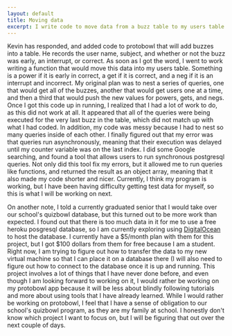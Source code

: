 ```yaml
---
layout: default
title: Moving data
excerpt: I write code to move data from a buzz table to my users table.
---
```

Kevin has responded, and added code to protobowl that will add buzzes into a table. He records the user name, subject, and whether or not the buzz was early, an interrupt, or correct. As soon as I got the word, I went to work writing a function that would move this data into my users table. Something is a power if it is early in correct, a get if it is correct, and a neg if it is an interrupt and incorrect. My original plan was to nest a series of queries, one that would get all of the buzzes, another that would get users one at a time, and then a third that would push the new values for powers, gets, and negs. Once I got this code up in running, I realized that I had a lot of work to do, as this did not work at all. It appeared that all of the queries were being executed for the very last buzz in the table, which did not match up with what I had coded. In addition, my code was messy because I had to nest so many queries inside of each other. I finally figured out that my error was that queries run asynchronously, meaning that their execution was delayed until my counter variable was on the last index. I did some Google searching, and found a tool that allows users to run synchronous postgresql queries. Not only did this tool fix my errors, but it allowed me to run queries like functions, and returned the result as an object array, meaning that it also made my code shorter and nicer. Currently, I think my program is working, but I have been having difficulty getting test data for myself, so this is what I will be working on next.

On another note, I told a currently graduated senior that I would take over our school's quizbowl database, but this turned out to be more work than expected. I found out that there is too much data in it for me to use a free heroku posgresql database, so I am currently exploring using [DigitalOcean](https://www.digitalocean.com/) to host the database. I currently have a $5/month plan with them for this project, but I got $100 dollars from them for free because I am a student. Right now, I am trying to figure out how to transfer the data to my new virtual machine so that I can place it on a database there (I will also need to figure out how to connect to the database once it is up and running. This project involves a lot of things that I have never done before, and even though I am looking forward to working on it, I would rather be working on my protobowl app because it will be less about blindly following tutorials and more about using tools that I have already learned. While I would rather be working on protobowl, I feel that I have a sense of obligation to our school's quizbowl program, as they are my family at school. I honestly don't know which project I want to focus on, but I will be figuring that out over the next couple of days.
